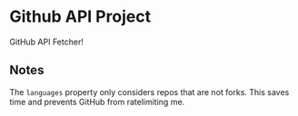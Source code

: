# Github API Project

GitHub API Fetcher!

## Notes

The `languages` property only considers repos that are not forks. This saves time and prevents GitHub from ratelimiting me.  